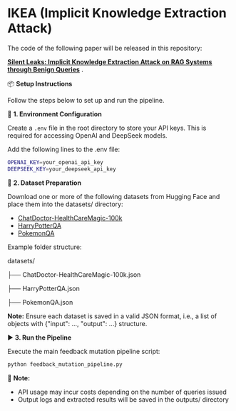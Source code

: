# IKEA (**I**mplicit **K**nowledge **E**xtraction **A**ttack)
The code of the following paper will be released in this repository:

[**Silent Leaks: Implicit Knowledge Extraction Attack on RAG Systems through Benign Queries**](https://arxiv.org/pdf/2505.15420) .


📦 **Setup Instructions**

Follow the steps below to set up and run the pipeline.

🔐 **1. Environment Configuration**

Create a `.env` file in the root directory to store your API keys. This is required for accessing OpenAI and DeepSeek models.

Add the following lines to the .env file:
```bash
OPENAI_KEY=your_openai_api_key
DEEPSEEK_KEY=your_deepseek_api_key
```
📁 **2. Dataset Preparation**

Download one or more of the following datasets from Hugging Face and place them into the datasets/ directory:
- [ChatDoctor-HealthCareMagic-100k](https://huggingface.co/datasets/lavita/)
- [HarryPotterQA](https://huggingface.co/datasets/vapit/HarryPotterQA)
- [PokemonQA](https://huggingface.co/datasets/tungdop2/pokemon)

Example folder structure:

datasets/

├── ChatDoctor-HealthCareMagic-100k.json

├── HarryPotterQA.json

├── PokemonQA.json

**Note:** Ensure each dataset is saved in a valid JSON format, i.e., a list of objects with {"input": ..., "output": ...} structure.

▶️ **3. Run the Pipeline**

Execute the main feedback mutation pipeline script:
```bash
python feedback_mutation_pipeline.py
```

📌 **Note:**
- API usage may incur costs depending on the number of queries issued
- Output logs and extracted results will be saved in the outputs/ directory
